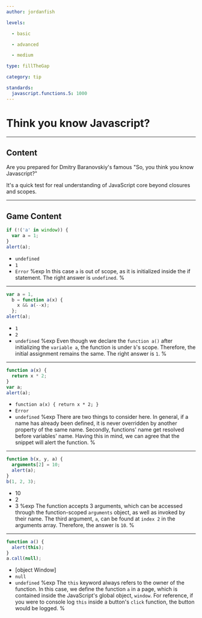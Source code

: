 ```yaml
---
author: jordanfish

levels:

  - basic

  - advanced

  - medium

type: fillTheGap

category: tip

standards:
  javascript.functions.5: 1000
---
```


# Think you know Javascript?

---

## Content

Are you prepared for Dmitry Baranovskiy's famous "So, you think you know Javascript?"

It's a quick test for real understanding of JavaScript core beyond closures and scopes.

---

## Game Content

```javascript
if (!('a' in window)) {
  var a = 1;
}
alert(a);
```

- `undefined`
- `1`
- `Error`
  %exp
  In this case `a` is out of scope, as it is initialized inside the if statement. The right answer is `undefined`.
  %

---

```javascript
var a = 1,
  b = function a(x) {
    x && a(--x);
  };
alert(a);
```

- `1`
- `2`
- `undefined`
  %exp
  Even though we declare the `function a()` after initializing the `variable a`, the function is under `b`'s scope.
  Therefore, the initial assignment remains the same. The right answer is `1`.
  %

---

```javascript
function a(x) {
  return x * 2;
}
var a;
alert(a);
```

- `function a(x) { return x * 2; }`
- `Error`
- `undefined`
  %exp
  There are two things to consider here. In general, if a name has already been defined, it is never overridden by another property of the same name. Secondly, functions' name get resolved before variables' name. Having this in mind, we can agree that the snippet will alert the function.
  %

---

```javascript
function b(x, y, a) {
  arguments[2] = 10;
  alert(a);
}
b(1, 2, 3);
```

- 10
- 2
- 3
  %exp
  The function accepts 3 arguments, which can be accessed through the function-scoped `arguments` object, as well as invoked by their name. The third argument, `a`, can be found at `index 2` in the arguments array. Therefore, the answer is `10`.
  %

---

```javascript
function a() {
  alert(this);
}
a.call(null);
```

- [object Window]
- `null`
- `undefined`
  %exp
  The `this` keyword always refers to the owner of the function. In this case, we define the function `a` in a page, which is contained inside the JavaScript's global object, `window`. For reference, if you were to console log `this` inside a button's `click` function, the button would be logged.
  %
